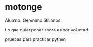 # motonge

Alumno: Gerónimo Stilianos

Lo que quier poner ahora es por voluntad

pruebas para practicar python
